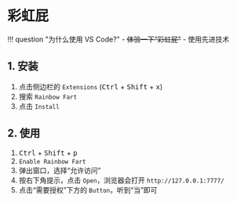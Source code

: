 # 彩虹屁

!!! question "为什么使用 VS Code?"
    - ~~体验一下“彩虹屁”~~
    - 使用先进技术

## 1. 安装

1. 点击侧边栏的 `Extensions` (<kbd>Ctrl</kbd> + <kbd>Shift</kbd> + <kbd>x</kbd>)
2. 搜索 `Rainbow Fart`
3. 点击 `Install`

## 2. 使用

1. <kbd>Ctrl</kbd> + <kbd>Shift</kbd> + <kbd>p</kbd>
2. `Enable Rainbow Fart`
3. 弹出窗口，选择“允许访问”
4. 按右下角提示，点击 `Open`，浏览器会打开 `http://127.0.0.1:7777/`
5. 点击“需要授权”下方的 `Button`，听到“当”即可
